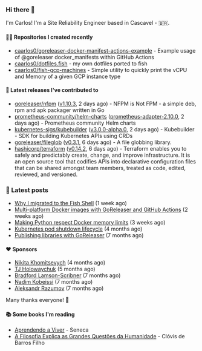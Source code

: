 ### Hi there 👋

I'm Carlos! I'm a Site Reliability Engineer based in Cascavel - 🇧🇷.

#### 👨‍💻 Repositories I created recently
- [caarlos0/goreleaser-docker-manifest-actions-example](https://github.com/caarlos0/goreleaser-docker-manifest-actions-example) - Example usage of @goreleaser docker_manifests within GitHub Actions
- [caarlos0/dotfiles.fish](https://github.com/caarlos0/dotfiles.fish) - my own dotfiles ported to fish
- [caarlos0/fish-gcp-machines](https://github.com/caarlos0/fish-gcp-machines) - Simple utility to quickly print the vCPU and Memory of a given GCP instance type

#### 🚀 Latest releases I've contributed to


- [goreleaser/nfpm](https://github.com/goreleaser/nfpm) ([v1.10.3](https://github.com/goreleaser/nfpm/releases/tag/v1.10.3), 2 days ago) - NFPM is Not FPM - a simple deb, rpm and apk packager written in Go
- [prometheus-community/helm-charts](https://github.com/prometheus-community/helm-charts) ([prometheus-adapter-2.10.0](https://github.com/prometheus-community/helm-charts/releases/tag/prometheus-adapter-2.10.0), 2 days ago) - Prometheus community Helm charts
- [kubernetes-sigs/kubebuilder](https://github.com/kubernetes-sigs/kubebuilder) ([v3.0.0-alpha.0](https://github.com/kubernetes-sigs/kubebuilder/releases/tag/v3.0.0-alpha.0), 2 days ago) - Kubebuilder - SDK for building Kubernetes APIs using CRDs
- [goreleaser/fileglob](https://github.com/goreleaser/fileglob) ([v0.3.1](https://github.com/goreleaser/fileglob/releases/tag/v0.3.1), 6 days ago) - A file globbing library.
- [hashicorp/terraform](https://github.com/hashicorp/terraform) ([v0.14.2](https://github.com/hashicorp/terraform/releases/tag/v0.14.2), 6 days ago) - Terraform enables you to safely and predictably create, change, and improve infrastructure. It is an open source tool that codifies APIs into declarative configuration files that can be shared amongst team members, treated as code, edited, reviewed, and versioned.

### 📄 Latest posts
- [Why I migrated to the Fish Shell](https://carlosbecker.com/posts/fish/) (1 week ago)
- [Multi-platform Docker images with GoReleaser and GitHub Actions](https://carlosbecker.com/posts/multi-platform-docker-images-goreleaser-gh-actions/) (2 weeks ago)
- [Making Python respect Docker memory limits](https://carlosbecker.com/posts/python-docker-limits/) (3 weeks ago)
- [Kubernetes pod shutdown lifecycle](https://carlosbecker.com/posts/k8s-pod-shutdown-lifecycle/) (4 months ago)
- [Publishing libraries with GoReleaser](https://carlosbecker.com/posts/goreleaser-libs/) (7 months ago)

#### ❤️ Sponsors
- [Nikita Khomitsevych](https://github.com/hamsternik) (4 months ago)
- [TJ Holowaychuk](https://github.com/tj) (5 months ago)
- [Bradford Lamson-Scribner](https://github.com/bradford-hamilton) (7 months ago)
- [Nadim Kobeissi](https://github.com/kaepora) (7 months ago)
- [Aleksandr Razumov](https://github.com/ernado) (7 months ago)

Many thanks everyone! 🙏

#### 📚 Some books I'm reading
- [Aprendendo a Viver](https://www.goodreads.com/book/show/28219486-aprendendo-a-viver) - Seneca
- [A Filosofia Explica as Grandes Questões da Humanidade](https://www.goodreads.com/book/show/24265319-a-filosofia-explica-as-grandes-quest-es-da-humanidade) - Clóvis de Barros Filho
